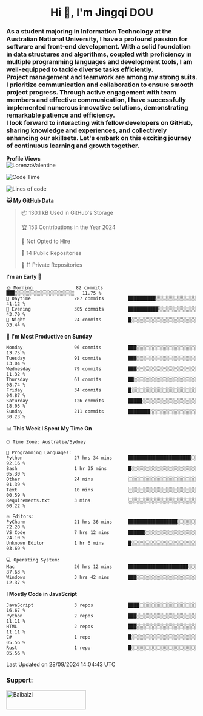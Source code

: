 <h1 align="center">Hi 👋, I'm Jingqi DOU</h1>
<h3 align="left">
As a student majoring in Information Technology at the Australian National University, I have a profound passion for software and front-end development. With a solid foundation in data structures and algorithms, coupled with proficiency in multiple programming languages and development tools, I am well-equipped to tackle diverse tasks efficiently. <br>
Project management and teamwork are among my strong suits. I prioritize communication and collaboration to ensure smooth project progress. Through active engagement with team members and effective communication, I have successfully implemented numerous innovative solutions, demonstrating remarkable patience and efficiency.<br>
I look forward to interacting with fellow developers on GitHub, sharing knowledge and experiences, and collectively enhancing our skillsets. Let's embark on this exciting journey of continuous learning and growth together.
</h3>

**Profile Views**<br>
<img src="https://count.getloli.com/get/@:name" alt="LorenzoValentine" theme="rule34" />


<!--START_SECTION:waka-->
![Code Time](http://img.shields.io/badge/Code%20Time-901%20hrs%2027%20mins-blue)

![Lines of code](https://img.shields.io/badge/From%20Hello%20World%20I%27ve%20Written-393.3%20thousand%20lines%20of%20code-blue)

**🐱 My GitHub Data** 

> 📦 130.1 kB Used in GitHub's Storage 
 > 
> 🏆 153 Contributions in the Year 2024
 > 
> 🚫 Not Opted to Hire
 > 
> 📜 14 Public Repositories 
 > 
> 🔑 11 Private Repositories 
 > 
**I'm an Early 🐤** 

```text
🌞 Morning                82 commits          ███░░░░░░░░░░░░░░░░░░░░░░   11.75 % 
🌆 Daytime                287 commits         ██████████░░░░░░░░░░░░░░░   41.12 % 
🌃 Evening                305 commits         ███████████░░░░░░░░░░░░░░   43.70 % 
🌙 Night                  24 commits          █░░░░░░░░░░░░░░░░░░░░░░░░   03.44 % 
```
📅 **I'm Most Productive on Sunday** 

```text
Monday                   96 commits          ███░░░░░░░░░░░░░░░░░░░░░░   13.75 % 
Tuesday                  91 commits          ███░░░░░░░░░░░░░░░░░░░░░░   13.04 % 
Wednesday                79 commits          ███░░░░░░░░░░░░░░░░░░░░░░   11.32 % 
Thursday                 61 commits          ██░░░░░░░░░░░░░░░░░░░░░░░   08.74 % 
Friday                   34 commits          █░░░░░░░░░░░░░░░░░░░░░░░░   04.87 % 
Saturday                 126 commits         █████░░░░░░░░░░░░░░░░░░░░   18.05 % 
Sunday                   211 commits         ████████░░░░░░░░░░░░░░░░░   30.23 % 
```


📊 **This Week I Spent My Time On** 

```text
🕑︎ Time Zone: Australia/Sydney

💬 Programming Languages: 
Python                   27 hrs 34 mins      ███████████████████████░░   92.16 % 
Bash                     1 hr 35 mins        █░░░░░░░░░░░░░░░░░░░░░░░░   05.30 % 
Other                    24 mins             ░░░░░░░░░░░░░░░░░░░░░░░░░   01.39 % 
Text                     10 mins             ░░░░░░░░░░░░░░░░░░░░░░░░░   00.59 % 
Requirements.txt         3 mins              ░░░░░░░░░░░░░░░░░░░░░░░░░   00.22 % 

🔥 Editors: 
PyCharm                  21 hrs 36 mins      ██████████████████░░░░░░░   72.20 % 
VS Code                  7 hrs 12 mins       ██████░░░░░░░░░░░░░░░░░░░   24.10 % 
Unknown Editor           1 hr 6 mins         █░░░░░░░░░░░░░░░░░░░░░░░░   03.69 % 

💻 Operating System: 
Mac                      26 hrs 12 mins      ██████████████████████░░░   87.63 % 
Windows                  3 hrs 42 mins       ███░░░░░░░░░░░░░░░░░░░░░░   12.37 % 
```

**I Mostly Code in JavaScript** 

```text
JavaScript               3 repos             ████░░░░░░░░░░░░░░░░░░░░░   16.67 % 
Python                   2 repos             ███░░░░░░░░░░░░░░░░░░░░░░   11.11 % 
HTML                     2 repos             ███░░░░░░░░░░░░░░░░░░░░░░   11.11 % 
C#                       1 repo              █░░░░░░░░░░░░░░░░░░░░░░░░   05.56 % 
Rust                     1 repo              █░░░░░░░░░░░░░░░░░░░░░░░░   05.56 % 
```




 Last Updated on 28/09/2024 14:04:43 UTC
<!--END_SECTION:waka-->

<!-- [![willianrod's wakatime stats](https://github-readme-stats.vercel.app/api/wakatime?username=lorenzoval2050)](https://github.com/anuraghazra/github-readme-stats) -->


<h3 align="left">Support:</h3>
<p><a href="https://www.buymeacoffee.com/Baibaizi"> <img align="left" src="https://cdn.buymeacoffee.com/buttons/v2/default-yellow.png" height="50" width="210" alt="Baibaizi" /></a></p><br><br>
